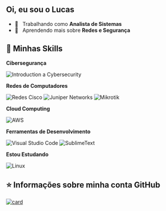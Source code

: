 ## Oi, eu sou o Lucas


- 💼 &nbsp; Trabalhando como **Analista de Sistemas**
- 🌱 &nbsp; Aprendendo mais sobre **Redes e Segurança**

## 🚀 Minhas Skills

**Cibersegurança**

  ![Introduction a Cybersecurity](https://img.shields.io/badge/-Cisco-333333?style=flat&logo=Cisco)

**Redes de Computadores**

  ![Redes Cisco](https://img.shields.io/badge/-Cisco-333333?style=flat&logo=Cisco)
  ![Juniper Networks](https://img.shields.io/badge/-juniper%20networks-333333?style=flat&logo=junipernetworks)
  ![Mikrotik](https://img.shields.io/badge/-mikrotik-333333?style=flat&logo=mikrotik)


**Cloud Computing**

  ![AWS](https://img.shields.io/badge/-Amazon-333333?style=flat&logo=Amazon)


**Ferramentas de Desenvolvimento**
  
  ![Visual Studio Code](https://img.shields.io/badge/-Visual%20Studio%20Code-333333?style=flat&logo=visual-studio-code&logoColor=007ACC)
  ![SublimeText](https://img.shields.io/badge/-SublimeText-333333?style=flat&logo=SublimeText)
 
 
**Estou Estudando**

  ![Linux](https://img.shields.io/badge/-Linux-333333?style=flat&logo=Linux)
  
  ## ⭐ Informações sobre minha conta GitHub

[![card](https://github-readme-stats.vercel.app/api?username=lucasmarquesr&theme=dark)](https://github.com/lucasmarquesr/)
  
